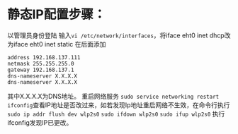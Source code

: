 # 静态IP配置步骤：

以管理员身份登陆
输入`vi /etc/network/interfaces`，将iface eht0 inet dhcp改为iface eht0 inet static
在后面添加

```text
address 192.168.137.111
netmask 255.255.255.0
gateway 192.168.137.1
dns-nameserver X.X.X.X
dns-nameserver X.X.X.X
```

其中X.X.X.X为DNS地址。
重启网络服务
`sudo service networking restart`
`ifconfig`查看IP地址是否改过来，如若发现Ip地址重启网络不生效，在命令行执行
`sudo ip addr flush dev wlp2s0`
`sudo ifdown wlp2s0`
`sudo ifup wlp2s0`
执行ifconfig发现IP已更改。
